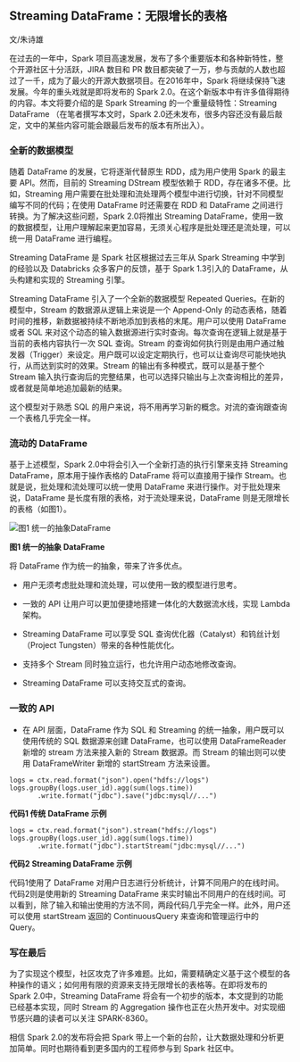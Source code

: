 ## Streaming DataFrame：无限增长的表格

文/朱诗雄

在过去的一年中，Spark 项目高速发展，发布了多个重要版本和各种新特性，整个开源社区十分活跃，JIRA 数目和 PR 数目都突破了一万，参与贡献的人数也超过了一千，成为了最火的开源大数据项目。在2016年中，Spark 将继续保持飞速发展。今年的重头戏就是即将发布的
 Spark 2.0。在这个新版本中有许多值得期待的内容。本文将要介绍的是 Spark Streaming 的一个重量级特性：Streaming DataFrame （在笔者撰写本文时，Spark 2.0还未发布，很多内容还没有最后敲定，文中的某些内容可能会跟最后发布的版本有所出入）。

### 全新的数据模型

随着 DataFrame 的发展，它将逐渐代替原生 RDD，成为用户使用 Spark 的最主要 API。然而，目前的 Streaming DStream 模型依赖于 RDD，存在诸多不便。比如，Streaming 用户需要在批处理和流处理两个模型中进行切换，针对不同模型编写不同的代码；在使用
 DataFrame 时还需要在 RDD 和 DataFrame 之间进行转换。为了解决这些问题，Spark 2.0将推出 Streaming DataFrame，使用一致的数据模型，让用户理解起来更加容易，无须关心程序是批处理还是流处理，可以统一用 DataFrame 进行编程。

Streaming DataFrame 是 Spark 社区根据过去三年从 Spark Streaming 中学到的经验以及 Databricks 众多客户的反馈，基于 Spark 1.3引入的 DataFrame，从头构建和实现的 Streaming 引擎。

Streaming DataFrame 引入了一个全新的数据模型 Repeated Queries。在新的模型中，Stream 的数据源从逻辑上来说是一个
 Append-Only 的动态表格，随着时间的推移，新数据被持续不断地添加到表格的末尾。用户可以使用 DataFrame 或者 SQL 来对这个动态的输入数据源进行实时查询。每次查询在逻辑上就是基于当前的表格内容执行一次 SQL 查询。Stream 的查询如何执行则是由用户通过触发器（Trigger）来设定。用户既可以设定定期执行，也可以让查询尽可能快地执行，从而达到实时的效果。Stream 的输出有多种模式，既可以是基于整个 Stream 输入执行查询后的完整结果，也可以选择只输出与上次查询相比的差异，或者就是简单地追加最新的结果。

这个模型对于熟悉 SQL 的用户来说，将不用再学习新的概念。对流的查询跟查询一个表格几乎完全一样。

### 流动的 DataFrame

基于上述模型，Spark 2.0中将会引入一个全新打造的执行引擎来支持 Streaming DataFrame，原本用于操作表格的 DataFrame 将可以直接用于操作 Stream。也就是说，批处理和流处理可以统一使用 DataFrame 来进行操作。对于批处理来说，DataFrame 是长度有限的表格，对于流处理来说，DataFrame 则是无限增长的表格（如图1）。

<img src="http://ipad-cms.csdn.net/cms/attachment/201604/56fa1972c2262.png" alt="图1  统一的抽象DataFrame" title="图1  统一的抽象DataFrame" />

**图1 统一的抽象 DataFrame**

将 DataFrame 作为统一的抽象，带来了许多优点。

- 用户无须考虑批处理和流处理，可以使用一致的模型进行思考。

- 一致的 API 让用户可以更加便捷地搭建一体化的大数据流水线，实现 Lambda 架构。

- Streaming DataFrame 可以享受 SQL 查询优化器（Catalyst）和钨丝计划（Project Tungsten）带来的各种性能优化。

- 支持多个 Stream 同时独立运行，也允许用户动态地修改查询。

- Streaming DataFrame 可以支持交互式的查询。

### 一致的 API

- 在 API 层面，DataFrame 作为 SQL 和 Streaming 的统一抽象，用户既可以使用传统的 SQL 数据源来创建 DataFrame，也可以使用 DataFrameReader 新增的 stream 方法来接入新的 Stream 数据源。而 Stream 的输出则可以使用 DataFrameWriter 新增的 startStream 方法来设置。

```
logs = ctx.read.format("json").open("hdfs://logs")
logs.groupBy(logs.user_id).agg(sum(logs.time))
       .write.format("jdbc").save("jdbc:mysql//...")
```

**代码1  传统 DataFrame 示例**

```
logs = ctx.read.format("json").stream("hdfs://logs")
logs.groupBy(logs.user_id).agg(sum(logs.time))
       .write.format("jdbc").startStream("jdbc:mysql//...")
```

**代码2  Streaming DataFrame 示例**

代码1使用了 DataFrame 对用户日志进行分析统计，计算不同用户的在线时间。代码2则是使用新的 Streaming DataFrame 来实时输出不同用户的在线时间。可以看到，除了输入和输出使用的方法不同，两段代码几乎完全一样。此外，用户还可以使用 startStream 返回的 ContinuousQuery 来查询和管理运行中的 Query。

### 写在最后

为了实现这个模型，社区攻克了许多难题。比如，需要精确定义基于这个模型的各种操作的语义；如何用有限的资源来支持无限增长的表格等。在即将发布的 Spark 2.0中，Streaming DataFrame 将会有一个初步的版本，本文提到的功能已经基本实现，同时 Stream 的 Aggregation 操作也正在火热开发中。对实现细节感兴趣的读者可以关注 SPARK-8360。

相信 Spark 2.0的发布将会把 Spark 带上一个新的台阶，让大数据处理和分析更加简单。同时也期待看到更多国内的工程师参与到 Spark 社区中。